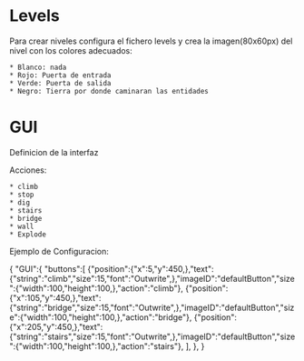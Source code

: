 Levels
===

Para crear niveles configura el fichero levels y crea la imagen(80x60px) del nivel con los colores adecuados:

	* Blanco: nada
	* Rojo: Puerta de entrada
	* Verde: Puerta de salida
	* Negro: Tierra por donde caminaran las entidades

GUI
===

Definicion de la interfaz

Acciones:

	* climb
	* stop
	* dig
	* stairs
	* bridge
	* wall
	* Explode
Ejemplo de Configuracion:

{
"GUI":{
        "buttons":[
                    {"position":{"x":5,"y":450,},"text":{"string":"climb","size":15,"font":"Outwrite",},"imageID":"defaultButton","size":{"width":100,"height":100,},"action":"climb"},
                    {"position":{"x":105,"y":450,},"text":{"string":"bridge","size":15,"font":"Outwrite",},"imageID":"defaultButton","size":{"width":100,"height":100,},"action":"bridge"},
                    {"position":{"x":205,"y":450,},"text":{"string":"stairs","size":15,"font":"Outwrite",},"imageID":"defaultButton","size":{"width":100,"height":100,},"action":"stairs"},
                ],
       },
}